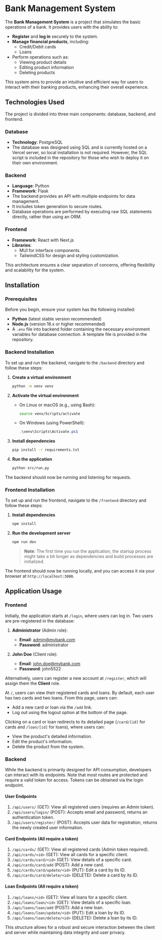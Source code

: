 # Bank Management System

The **Bank Management System** is a project that simulates the basic operations of a bank. It provides users with the ability to:

- **Register** and **log in** securely to the system.
- **Manage financial products**, including:
  - Credit/Debit cards
  - Loans
- Perform operations such as:
  - Viewing product details
  - Editing product information
  - Deleting products

This system aims to provide an intuitive and efficient way for users to interact with their banking products, enhancing their overall experience.

## Technologies Used

The project is divided into three main components: database, backend, and frontend.

### Database

- **Technology**: PostgreSQL
- The database was designed using SQL and is currently hosted on a Vercel server, so local installation is not required. However, the SQL script is included in the repository for those who wish to deploy it on their own environment.

### Backend

- **Language**: Python
- **Framework**: Flask
- The backend provides an API with multiple endpoints for data management.
- It includes token generation to secure routes.
- Database operations are performed by executing raw SQL statements directly, rather than using an ORM.

### Frontend

- **Framework**: React with Next.js
- **Libraries**:
  - MUI for interface components.
  - TailwindCSS for design and styling customization.

This architecture ensures a clear separation of concerns, offering flexibility and scalability for the system.

## Installation

### Prerequisites

Before you begin, ensure your system has the following installed:

- **Python** (latest stable version recommended)
- **Node.js** (version 16.x or higher recommended)
- A `.env` file into backend folder containing the necessary environment variables for database connection. A template file is provided in the repository.

### Backend Installation

To set up and run the backend, navigate to the `/backend` directory and follow these steps:

1. **Create a virtual environment**
   ```bash
   python -m venv venv
   ```

2. **Activate the virtual environment**
   - On Linux or macOS (e.g., using Bash):
     ```bash
     source venv/Scripts/activate
     ```
   - On Windows (using PowerShell):
     ```powershell
     .\venv\Scripts\Activate.ps1
     ```

3. **Install dependencies**
   ```bash
   pip install -r requirements.txt
   ```

4. **Run the application**
   ```bash
   python src/run.py
   ```

The backend should now be running and listening for requests.

### Frontend Installation

To set up and run the frontend, navigate to the `/frontend` directory and follow these steps:

1. **Install dependencies**
   ```bash
   npm install
   ```

2. **Run the development server**
   ```bash
   npm run dev
   ```

   > **Note**: The first time you run the application, the startup process might take a bit longer as dependencies and build processes are initialized.

The frontend should now be running locally, and you can access it via your browser at `http://localhost:3000`.

## Application Usage

### Frontend

Initially, the application starts at `/login`, where users can log in. Two users are pre-registered in the database:

1. **Administrator** (Admin role):
   - **Email**: admin@mybank.com
   - **Password**: administrator

2. **John Doe** (Client role):
   - **Email**: john.doe@mybank.com
   - **Password**: john5522

Alternatively, users can register a new account at `/register`, which will assign them the **Client** role.

At `/`, users can view their registered cards and loans. By default, each user has two cards and two loans. From this page, users can:

- Add a new card or loan via the `/add` link.
- Log out using the logout option at the bottom of the page.

Clicking on a card or loan redirects to its detailed page (`/card/[id]` for cards and `/loan/[id]` for loans), where users can:

- View the product's detailed information.
- Edit the product's information.
- Delete the product from the system.

### Backend

While the backend is primarily designed for API consumption, developers can interact with its endpoints. Note that most routes are protected and require a valid token for access. Tokens can be obtained via the login endpoint.

#### User Endpoints

1. `/api/users/` (GET): View all registered users (requires an Admin token).
2. `/api/users/login/` (POST): Accepts email and password, returns an authentication token.
3. `/api/users/register/` (POST): Accepts user data for registration, returns the newly created user information.

#### Card Endpoints (All require a token)

1. `/api/cards/` (GET): View all registered cards (Admin token required).
2. `/api/cards/<id>` (GET): View all cards for a specific client.
3. `/api/cards/card/<id>` (GET): View details of a specific card.
4. `/api/cards/card/add` (POST): Add a new card.
5. `/api/cards/card/update/<id>` (PUT): Edit a card by its ID.
6. `/api/cards/card/delete/<id>` (DELETE): Delete a card by its ID.

#### Loan Endpoints (All require a token)

1. `/api/loans/<id>` (GET): View all loans for a specific client.
2. `/api/loans/loan/<id>` (GET): View details of a specific loan.
3. `/api/loans/loan/add` (POST): Add a new loan.
4. `/api/loans/loan/update/<id>` (PUT): Edit a loan by its ID.
5. `/api/loans/loan/delete/<id>` (DELETE): Delete a loan by its ID.

This structure allows for a robust and secure interaction between the client and server while maintaining data integrity and user privacy.

